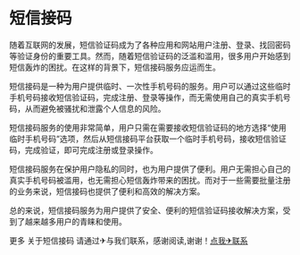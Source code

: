 # 短信接码

随着互联网的发展，短信验证码成为了各种应用和网站用户注册、登录、找回密码等验证身份的重要工具。然而，随着短信验证码的泛滥和滥用，很多用户开始感到短信轰炸的困扰。在这样的背景下，短信接码服务应运而生。

短信接码是一种为用户提供临时、一次性手机号码的服务。用户可以通过这些临时手机号码接收短信验证码，完成注册、登录等操作，而无需使用自己的真实手机号码，从而避免被骚扰和泄露个人信息的风险。

短信接码服务的使用非常简单，用户只需在需要接收短信验证码的地方选择“使用临时手机号码”选项，然后从短信接码平台获取一个临时手机号码，接收短信验证码，完成验证，即可完成注册或登录操作。

短信接码服务在保护用户隐私的同时，也为用户提供了便利。用户无需担心自己的真实手机号码被滥用，也无需担心短信轰炸带来的困扰。而对于一些需要批量注册的业务来说，短信接码也提供了便利和高效的解决方案。

总的来说，短信接码服务为用户提供了安全、便利的短信验证码接收解决方案，受到了越来越多用户的青睐和使用。

更多 关于短信接码 请通过✈与我们联系，感谢阅读,谢谢！[点我✈联系](https://sms.k02.cc)